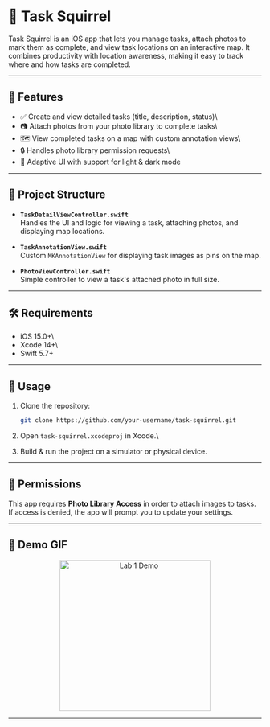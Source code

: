 # 📌 Task Squirrel

Task Squirrel is an iOS app that lets you manage tasks, attach photos to
mark them as complete, and view task locations on an interactive map. It
combines productivity with location awareness, making it easy to track
where and how tasks are completed.

------------------------------------------------------------------------

## 🚀 Features

-   ✅ Create and view detailed tasks (title, description, status)\
-   📷 Attach photos from your photo library to complete tasks\
-   🗺️ View completed tasks on a map with custom annotation views\
-   🔒 Handles photo library permission requests\
-   🌙 Adaptive UI with support for light & dark mode

------------------------------------------------------------------------

## 📂 Project Structure

-   **`TaskDetailViewController.swift`**\
    Handles the UI and logic for viewing a task, attaching photos, and
    displaying map locations.

-   **`TaskAnnotationView.swift`**\
    Custom `MKAnnotationView` for displaying task images as pins on the
    map.

-   **`PhotoViewController.swift`**\
    Simple controller to view a task's attached photo in full size.

------------------------------------------------------------------------

## 🛠️ Requirements

-   iOS 15.0+\
-   Xcode 14+\
-   Swift 5.7+

------------------------------------------------------------------------

## 📖 Usage

1.  Clone the repository:

    ``` bash
    git clone https://github.com/your-username/task-squirrel.git
    ```

2.  Open `task-squirrel.xcodeproj` in Xcode.\

3.  Build & run the project on a simulator or physical device.

------------------------------------------------------------------------

## 🔐 Permissions

This app requires **Photo Library Access** in order to attach images to
tasks. If access is denied, the app will prompt you to update your
settings.

------------------------------------------------------------------------

## 📸 Demo GIF

<p align="center">
  <img src="lab1juan.gif" alt="Lab 1 Demo" width="300"/>
</p>



------------------------------------------------------------------------



